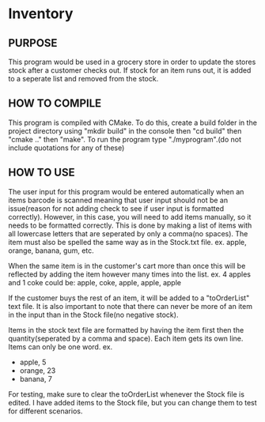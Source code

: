 # Inventory

## PURPOSE
This program would be used in a grocery store in order to update the stores stock after a customer checks out. If stock for an item runs out, it is added to a seperate list and removed from the stock. 

## HOW TO COMPILE
This program is compiled with CMake.
To do this, create a build folder in the project directory using "mkdir build" in the console then "cd build" then "cmake .." then "make". To run the program type "./myprogram".(do not include quotations for any of these)

## HOW TO USE
The user input for this program would be entered automatically when an items barcode is scanned meaning that user input should not be an issue(reason for not adding check to see if user input is formatted correctly). However, in this case, you will need to add items manually, so it needs to be formatted correctly. This is done by making a list of items with all lowercase letters that are seperated by only a comma(no spaces). The item must also be spelled the same way as in the Stock.txt file.
ex. apple, orange, banana, gum, etc.

When the same item is in the customer's cart more than once this will be reflected by adding the item however many times into the list.
ex. 4 apples and 1 coke could be: apple, coke, apple, apple, apple

If the customer buys the rest of an item, it will be added to a "toOrderList" text file. It is also important to note that there can never be more of an item in the input than in the Stock file(no negative stock).

Items in the stock text file are formatted by having the item first then the quantity(seperated by a comma and space). Each item gets its own line. Items can only be one word.
ex.
 - apple, 5
 - orange, 23
 - banana, 7

For testing, make sure to clear the toOrderList whenever the Stock file is edited. I have added items to the Stock file, but you can change them to test for different scenarios.
